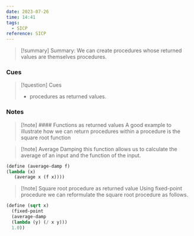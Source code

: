 ```yaml
---
date: 2023-07-26
time: 14:41
tags:
  - SICP
reference: SICP
---
```




>[!summary]  Summary: 
> We can create procedures whose returned values are themselves procedures.
> 
>


### Cues

>[!question] Cues
> - procedures as returned values. 

### Notes

>[!note]  #### Functions as returned values
   > A good example to illustrate how we can return procedures within a procedure is the square root function
   > 
   


>[!note]  Average Damping
> this function allows us to calculate the average of an input and the function of the input.
> 
>
   ```Scheme
(define (average-damp f)
  (lambda (x)
      (average x (f x))))
```

>[!note]  Square root procedure as returned value
Using fixed-point procedure we can reformulate the square root procedure as follows.
```Scheme
(define (sqrt x)
  (fixed-point
  (average-damp 
  (lambda (y) (/ x y)))
  1.0))
```





